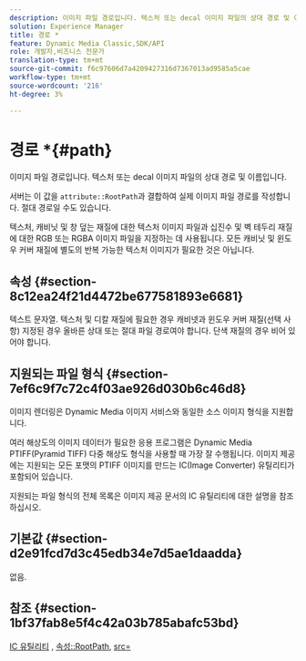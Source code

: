 ```yaml
---
description: 이미지 파일 경로입니다. 텍스처 또는 decal 이미지 파일의 상대 경로 및 이름입니다.
solution: Experience Manager
title: 경로 *
feature: Dynamic Media Classic,SDK/API
role: 개발자,비즈니스 전문가
translation-type: tm+mt
source-git-commit: f6c97606d7a4209427316d7367013ad9585a5cae
workflow-type: tm+mt
source-wordcount: '216'
ht-degree: 3%

---
```



# 경로 *{#path}

이미지 파일 경로입니다. 텍스처 또는 decal 이미지 파일의 상대 경로 및 이름입니다.

서버는 이 값을 `attribute::RootPath`과 결합하여 실제 이미지 파일 경로를 작성합니다. 절대 경로일 수도 있습니다.

텍스처, 캐비닛 및 창 덮는 재질에 대한 텍스처 이미지 파일과 십진수 및 벽 테두리 재질에 대한 RGB 또는 RGBA 이미지 파일을 지정하는 데 사용됩니다. 모든 캐비닛 및 윈도우 커버 재질에 별도의 반복 가능한 텍스처 이미지가 필요한 것은 아닙니다.

## 속성 {#section-8c12ea24f21d4472be677581893e6681}

텍스트 문자열. 텍스처 및 디칼 재질에 필요한 경우 캐비넷과 윈도우 커버 재질(선택 사항) 지정된 경우 올바른 상대 또는 절대 파일 경로여야 합니다. 단색 재질의 경우 비어 있어야 합니다.

## 지원되는 파일 형식 {#section-7ef6c9f7c72c4f03ae926d030b6c46d8}

이미지 렌더링은 Dynamic Media 이미지 서비스와 동일한 소스 이미지 형식을 지원합니다.

여러 해상도의 이미지 데이터가 필요한 응용 프로그램은 Dynamic Media PTIFF(Pyramid TIFF) 다중 해상도 형식을 사용할 때 가장 잘 수행됩니다. 이미지 제공에는 지원되는 모든 포맷의 PTIFF 이미지를 만드는 IC(Image Converter) 유틸리티가 포함되어 있습니다.

지원되는 파일 형식의 전체 목록은 이미지 제공 문서의 IC 유틸리티에 대한 설명을 참조하십시오.

## 기본값 {#section-d2e91fcd7d3c45edb34e7d5ae1daadda}

없음.

## 참조 {#section-1bf37fab8e5f4c42a03b785abafc53bd}

[IC 유틸리티](/help/aem-is-ir-api/is-api/is-utils/utilities/r-ic.md) ,  [속성::RootPath](/help/aem-is-ir-api/ir-api/material-cat/image-rendering-api-ref/c-ir-material-catalog/c-ir-attributes-reference/r-ir-rootpath.md),  [src=](/help/aem-is-ir-api/ir-api/http-protocol/image-rendering-api-ref/c-ir-http-protocol-ref/c-ir-http-protocol-command-reference/r-ir-src.md)
